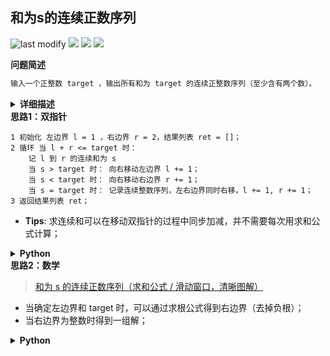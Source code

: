 ## 和为s的连续正数序列
<!--START_SECTION:badge-->

![last modify](https://img.shields.io/static/v1?label=last%20modify&message=2025-07-08%2016%3A53%3A13&color=yellowgreen&style=flat-square)
[![](https://img.shields.io/static/v1?label=&message=%E7%AE%80%E5%8D%95&color=yellow&style=flat-square)](../../../README.md#简单)
[![](https://img.shields.io/static/v1?label=&message=%E5%89%91%E6%8C%87Offer&color=green&style=flat-square)](../../../README.md#剑指offer)
[![](https://img.shields.io/static/v1?label=&message=%E5%8F%8C%E6%8C%87%E9%92%88&color=blue&style=flat-square)](../../../README.md#双指针)

<!--END_SECTION:badge-->
<!--info
tags: [双指针]
source: 剑指Offer
level: 简单
number: '5702'
name: 和为s的连续正数序列
companies: []
-->

<summary><b>问题简述</b></summary>

```txt
输入一个正整数 target ，输出所有和为 target 的连续正整数序列（至少含有两个数）。
```

<details><summary><b>详细描述</b></summary>

```txt
输入一个正整数 target ，输出所有和为 target 的连续正整数序列（至少含有两个数）。

序列内的数字由小到大排列，不同序列按照首个数字从小到大排列。

示例 1：
    输入：target = 9
    输出：[[2,3,4],[4,5]]
示例 2：
    输入：target = 15
    输出：[[1,2,3,4,5],[4,5,6],[7,8]]

限制：
    1 <= target <= 10^5

来源：力扣（LeetCode）
链接：https://leetcode-cn.com/problems/he-wei-sde-lian-xu-zheng-shu-xu-lie-lcof
著作权归领扣网络所有。商业转载请联系官方授权，非商业转载请注明出处。
```

</details>

<!-- <div align="center"><img src="../../../_assets/xxx.png" height="300" /></div> -->

<summary><b>思路1：双指针</b></summary>

```
1 初始化 左边界 l = 1 ，右边界 r = 2，结果列表 ret = []；
2 循环 当 l + r <= target 时：
    记 l 到 r 的连续和为 s
    当 s > target 时： 向右移动左边界 l += 1；
    当 s < target 时： 向右移动右边界 r += 1；
    当 s = target 时： 记录连续整数序列，左右边界同时右移，l += 1, r += 1；
3 返回结果列表 ret；

```

- **Tips**: 求连续和可以在移动双指针的过程中同步加减，并不需要每次用求和公式计算；

<details><summary><b>Python</b></summary>

```python
class Solution:
    def findContinuousSequence(self, target: int) -> List[List[int]]:

        l, r = 1, 2
        s = l + r

        ret = []
        while l + r <= target:
            if s > target:
                s -= l  # 先减
                l += 1
            elif s < target:
                r += 1
                s += r  # 后加
            else:
                ret.append(list(range(l, r + 1)))
                s -= l  # 先减
                l += 1
                r += 1
                s += r  # 后加

        return ret

```

</details>


<summary><b>思路2：数学</b></summary>

> [和为 s 的连续正数序列（求和公式 / 滑动窗口，清晰图解）](https://leetcode-cn.com/problems/he-wei-sde-lian-xu-zheng-shu-xu-lie-lcof/solution/jian-zhi-offer-57-ii-he-wei-s-de-lian-xu-t85z/)

- 当确定左边界和 target 时，可以通过求根公式得到右边界（去掉负根）；
- 当右边界为整数时得到一组解；

<details><summary><b>Python</b></summary>

```python
class Solution:
    def findContinuousSequence(self, target: int):
        i, j, res = 1, 2, []
        while i < j:
            # 当确定左边界和 target 时，可以通过求根公式得到右边界（去掉负根）
            j = (-1 + (1 + 4 * (2 * target + i * i - i)) ** 0.5) / 2
            # 当 j 为整数时得到一组解
            if i < j and j == int(j):
                res.append(list(range(i, int(j) + 1)))
            i += 1
        return res
```

</details>
